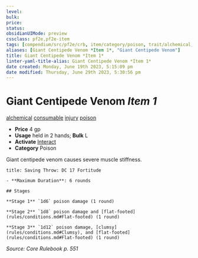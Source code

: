 ```yaml
---
level:
bulk:
price:
status:
obsidianUIMode: preview
cssclass: pf2e,pf2e-item
tags: [compendium/src/pf2e/crb, item/category/poison, trait/alchemical, trait/consumable, trait/injury, trait/poison]
aliases: [Giant Centipede Venom *Item 1*, "Giant Centipede Venom"]
title: Giant Centipede Venom *Item 1*
linter-yaml-title-alias: Giant Centipede Venom *Item 1*
date created: Monday, June 19th 2023, 5:15:09 pm
date modified: Thursday, June 29th 2023, 5:30:56 pm
---
```


# Giant Centipede Venom *Item 1*

[alchemical](rules/traits/alchemical.md) [consumable](rules/traits/consumable.md) [injury](rules/traits/injury.md) [poison](rules/traits/poison.md)  

- **Price** 4 gp
- **Usage** held in 2 hands; **Bulk** L
- **Activate** [Interact](rules/actions/interact.md)
- **Category** Poison

Giant centipede venom causes severe muscle stiffness.

```ad-inline-affliction
title: Saving Throw: DC 17 Fortitude

- **Maximum Duration**: 6 rounds

## Stages

**Stage 1** `1d6` poison damage (1 round)

**Stage 2** `1d8` poison damage and [flat-footed](rules/conditions.md#Flat-footed) (1 round)

**Stage 3** `1d12` poison damage, [clumsy](rules/conditions.md#Clumsy), and [flat-footed](rules/conditions.md#Flat-footed) (1 round)
```

*Source: Core Rulebook p. 551*
